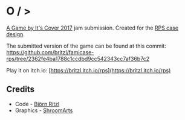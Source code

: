 # O / >
[A Game by It's Cover 2017](https://itch.io/jam/a-game-by-its-cover-2017) jam submission. Created for the [RPS case design](http://famicase.com/17/softs/018.html).

The submitted version of the game can be found at this commit: https://github.com/britzl/famicase-rps/tree/2362fe4ba1788c1ccdbd9cc542343cc7af36b7c2

Play it on itch.io: [https://britzl.itch.io/rps](https://britzl.itch.io/rps)

## Credits
* Code - [Björn Ritzl](https://github.com/britzl/)
* Graphics - [ShroomArts](https://twitter.com/ShroomArts)
